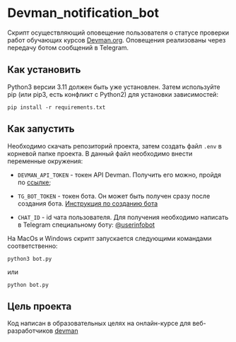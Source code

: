 # Devman_notification_bot

Скрипт осуществляющий оповещение пользователя о статусе проверки работ обучающих курсов [Devman.org](https://dvmn.org/). Оповещения реализованы через передачу ботом сообщений в Telegram.

## Как установить

Python3 версии 3.11 должен быть уже установлен. Затем используйте pip (или pip3, есть конфликт с Python2) для установки зависимостей:

```
pip install -r requirements.txt
```

## Как запустить

Необходимо скачать репозиторий проекта, затем создать файл `.env` в корневой папке проекта. В данный файл необходимо внести переменные окружения:

* `DEVMAN_API_TOKEN` - токен API Devman. Получить его можно, пройдя по [ссылке](https://dvmn.org/api/docs/);

* `TG_BOT_TOKEN` - токен бота. Он может быть получен сразу после создания бота. [Инструкция по созданию бота](https://habr.com/ru/articles/262247/) 

* `CHAT_ID` - id чата пользователя. Для получения необходимо написать в Telegram специальному боту: [@userinfobot](https://telegram.me/userinfobot)

На MacOs и Windows cкрипт запускается следующими командами соответственно:

```
python3 bot.py
```
или
```
python bot.py
```

## Цель проекта
Код написан в образовательных целях на онлайн-курсе для веб-разработчиков [devman](https://dvmn.org/)


